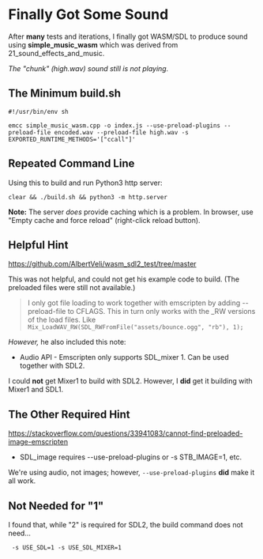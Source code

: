 # Finally Got Some Sound

After **many** tests and iterations, I finally got WASM/SDL to produce sound
using **simple_music_wasm** which was derived from 
21_sound_effects_and_music.

*The "chunk" (high.wav) sound still is not playing.*

## The Minimum build.sh

```shell
#!/usr/bin/env sh

emcc simple_music_wasm.cpp -o index.js --use-preload-plugins --preload-file encoded.wav --preload-file high.wav -s EXPORTED_RUNTIME_METHODS='["ccall"]'
```

## Repeated Command Line

Using this to build and run Python3 http server:

```shell
clear && ./build.sh && python3 -m http.server
```

**Note:** The server *does* provide caching which is a problem.
In browser, use "Empty cache and force reload" (right-click reload button).

## Helpful Hint

https://github.com/AlbertVeli/wasm_sdl2_test/tree/master

This was not helpful, and could not get his example code to build.
(The preloaded files were still not available.)

>  I only got file loading to work together with emscripten by adding 
  --preload-file to CFLAGS. This in turn only works with the _RW 
  versions of the load files. Like 
  ```Mix_LoadWAV_RW(SDL_RWFromFile("assets/bounce.ogg", "rb"), 1);```

*However,* he also included this note:

* Audio API - Emscripten only supports SDL_mixer 1. Can be used together with SDL2.

I could **not** get Mixer1 to build with SDL2. 
However, I **did** get it building with Mixer1 and SDL1.

## The Other Required Hint

https://stackoverflow.com/questions/33941083/cannot-find-preloaded-image-emscripten

* SDL_image requires --use-preload-plugins or -s STB_IMAGE=1, etc.

We're using audio, not images; however, ```--use-preload-plugins```
**did** make it all work.

## Not Needed for "1"

I found that, while "2" is required for SDL2, the build
command does not need...

```shell
 -s USE_SDL=1 -s USE_SDL_MIXER=1
```


